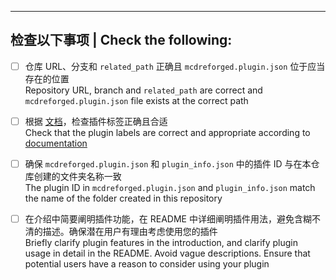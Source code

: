 
<!-- 在上方撰写您想附加的信息 -->
<!-- Write your own things above -->

---

## 检查以下事项 | Check the following:

<!-- 请检查确认后勾选以下项目（- [x] ...） -->
<!-- Complete checkboxes (- [x] ...) after check the following things -->
<!--Checkmate-->

- [ ] 仓库 URL、分支和 `related_path` 正确且 `mcdreforged.plugin.json` 位于应当存在的位置  
  Repository URL, branch and `related_path` are correct and `mcdreforged.plugin.json` file exists at the correct path

- [ ] 根据 [文档](https://mcdreforged.readthedocs.io/zh_CN/latest/plugin_dev/plugin_catalogue.html#label)，检查插件标签正确且合适  
  Check that the plugin labels are correct and appropriate according to [documentation](https://mcdreforged.readthedocs.io/zh_CN/latest/plugin_dev/plugin_catalogue.html#label)

- [ ] 确保 `mcdreforged.plugin.json` 和 `plugin_info.json` 中的插件 ID 与在本仓库创建的文件夹名称一致  
  The plugin ID in `mcdreforged.plugin.json` and `plugin_info.json` match the name of the folder created in this repository

- [ ] 在介绍中简要阐明插件功能，在 README 中详细阐明插件用法，避免含糊不清的描述。确保潜在用户有理由考虑使用您的插件  
  Briefly clarify plugin features in the introduction, and clarify plugin usage in detail in the README. Avoid vague descriptions. Ensure that potential users have a reason to consider using your plugin
